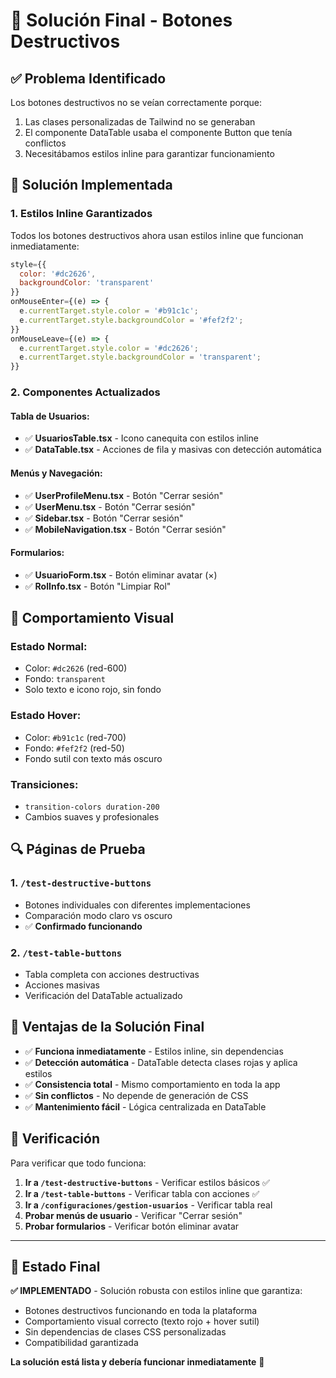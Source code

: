 # 🚀 Solución Final - Botones Destructivos

## ✅ Problema Identificado
Los botones destructivos no se veían correctamente porque:
1. Las clases personalizadas de Tailwind no se generaban
2. El componente DataTable usaba el componente Button que tenía conflictos
3. Necesitábamos estilos inline para garantizar funcionamiento

## 🔧 Solución Implementada

### **1. Estilos Inline Garantizados**
Todos los botones destructivos ahora usan estilos inline que funcionan inmediatamente:

```javascript
style={{
  color: '#dc2626',
  backgroundColor: 'transparent'
}}
onMouseEnter={(e) => {
  e.currentTarget.style.color = '#b91c1c';
  e.currentTarget.style.backgroundColor = '#fef2f2';
}}
onMouseLeave={(e) => {
  e.currentTarget.style.color = '#dc2626';
  e.currentTarget.style.backgroundColor = 'transparent';
}}
```

### **2. Componentes Actualizados**

#### **Tabla de Usuarios:**
- ✅ **UsuariosTable.tsx** - Icono canequita con estilos inline
- ✅ **DataTable.tsx** - Acciones de fila y masivas con detección automática

#### **Menús y Navegación:**
- ✅ **UserProfileMenu.tsx** - Botón "Cerrar sesión"
- ✅ **UserMenu.tsx** - Botón "Cerrar sesión"
- ✅ **Sidebar.tsx** - Botón "Cerrar sesión"
- ✅ **MobileNavigation.tsx** - Botón "Cerrar sesión"

#### **Formularios:**
- ✅ **UsuarioForm.tsx** - Botón eliminar avatar (×)
- ✅ **RolInfo.tsx** - Botón "Limpiar Rol"

## 🎨 Comportamiento Visual

### **Estado Normal:**
- Color: `#dc2626` (red-600)
- Fondo: `transparent`
- Solo texto e icono rojo, sin fondo

### **Estado Hover:**
- Color: `#b91c1c` (red-700)
- Fondo: `#fef2f2` (red-50)
- Fondo sutil con texto más oscuro

### **Transiciones:**
- `transition-colors duration-200`
- Cambios suaves y profesionales

## 🔍 Páginas de Prueba

### **1. `/test-destructive-buttons`**
- Botones individuales con diferentes implementaciones
- Comparación modo claro vs oscuro
- ✅ **Confirmado funcionando**

### **2. `/test-table-buttons`**
- Tabla completa con acciones destructivas
- Acciones masivas
- Verificación del DataTable actualizado

## 🚀 Ventajas de la Solución Final

- ✅ **Funciona inmediatamente** - Estilos inline, sin dependencias
- ✅ **Detección automática** - DataTable detecta clases rojas y aplica estilos
- ✅ **Consistencia total** - Mismo comportamiento en toda la app
- ✅ **Sin conflictos** - No depende de generación de CSS
- ✅ **Mantenimiento fácil** - Lógica centralizada en DataTable

## 📍 Verificación

Para verificar que todo funciona:

1. **Ir a `/test-destructive-buttons`** - Verificar estilos básicos ✅
2. **Ir a `/test-table-buttons`** - Verificar tabla con acciones ✅
3. **Ir a `/configuraciones/gestion-usuarios`** - Verificar tabla real
4. **Probar menús de usuario** - Verificar "Cerrar sesión"
5. **Probar formularios** - Verificar botón eliminar avatar

---

## 🎯 Estado Final

**✅ IMPLEMENTADO** - Solución robusta con estilos inline que garantiza:
- Botones destructivos funcionando en toda la plataforma
- Comportamiento visual correcto (texto rojo + hover sutil)
- Sin dependencias de clases CSS personalizadas
- Compatibilidad garantizada

**La solución está lista y debería funcionar inmediatamente** 🎉 